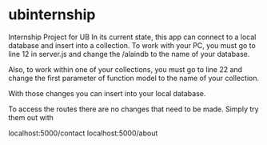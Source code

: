 # ubinternship
Internship Project for UB
In its current state, this app can connect to a local database and insert into a collection. To work with your PC, you must go to line 12 in server.js and change the /alaindb to the name of your database.

Also, to work within one of your collections, you must go to line 22 and change the first parameter of function model to the name of your collection.

With those changes you can insert into your local database.

To access the routes there are no changes that need to be made. Simply try them out with

localhost:5000/contact
localhost:5000/about
